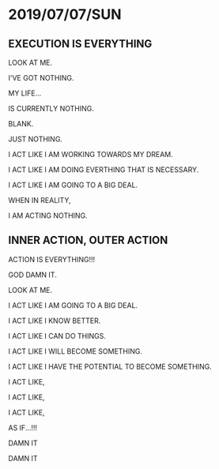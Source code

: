 
# 2019/07/07/SUN

## EXECUTION IS EVERYTHING

LOOK AT ME.

I'VE GOT NOTHING.

MY LIFE...

IS CURRENTLY NOTHING.

BLANK.

JUST NOTHING.

I ACT LIKE I AM WORKING TOWARDS MY DREAM.

I ACT LIKE I AM DOING EVERTHING THAT IS NECESSARY.

I ACT LIKE I AM GOING TO A BIG DEAL.

WHEN IN REALITY,

I AM ACTING NOTHING.

## INNER ACTION, OUTER ACTION

ACTION IS EVERYTHING!!!

GOD DAMN IT.

LOOK AT ME.

I ACT LIKE I AM GOING TO A BIG DEAL.

I ACT LIKE I KNOW BETTER.

I ACT LIKE I CAN DO THINGS.

I ACT LIKE I WILL BECOME SOMETHING.

I ACT LIKE I HAVE THE POTENTIAL TO BECOME SOMETHING.

I ACT LIKE,

I ACT LIKE,

I ACT LIKE,

AS IF...!!!

DAMN IT

DAMN IT
